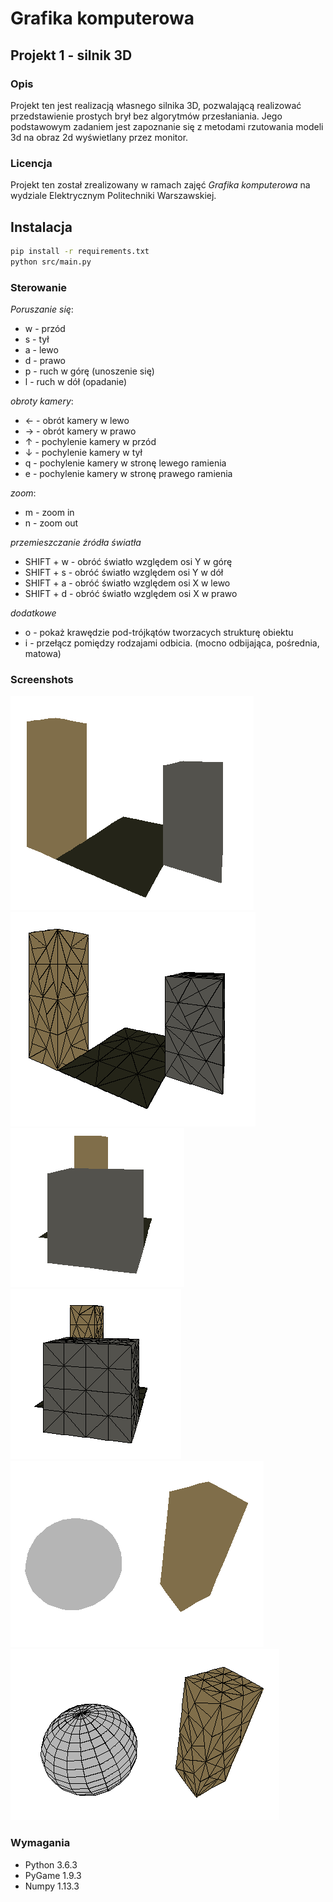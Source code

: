 # Grafika komputerowa 
## Projekt 1 - silnik 3D

### Opis
Projekt ten jest realizacją własnego silnika 3D, pozwalającą realizować
przedstawienie prostych brył bez algorytmów przesłaniania. Jego podstawowym 
zadaniem jest zapoznanie się z metodami rzutowania modeli 3d na obraz 2d
wyświetlany przez monitor.

### Licencja
Projekt ten został zrealizowany w ramach zajęć _Grafika komputerowa_ na wydziale 
Elektrycznym Politechniki Warszawskiej. 

## Instalacja
```bash
pip install -r requirements.txt
python src/main.py
```

### Sterowanie
*Poruszanie się*:
* w - przód
* s - tył
* a - lewo 
* d - prawo
* p - ruch w górę (unoszenie się)
* l - ruch w dół (opadanie)

*obroty kamery*:
* ← - obrót kamery w lewo
* → - obrót kamery w prawo
* ↑ - pochylenie kamery w przód
* ↓ - pochylenie kamery w tył
* q - pochylenie kamery w stronę lewego ramienia
* e - pochylenie kamery w stronę prawego ramienia

*zoom*:
* m - zoom in
* n - zoom out

*przemieszczanie źródła światła*
* SHIFT + w - obróć światło względem osi Y w górę
* SHIFT + s - obróć światło względem osi Y w dół
* SHIFT + a - obróć światło względem osi X w lewo
* SHIFT + d - obróć światło względem osi X w prawo

*dodatkowe*
* o - pokaż krawędzie pod-trójkątów tworzacych strukturę obiektu
* i - przełącz pomiędzy rodzajami odbicia. (mocno odbijająca, pośrednia, matowa)


### Screenshots
![screnshot](https://github.com/drapek/python_3D_engine/blob/master/docs/screenshot_1.png?raw=true)
![screnshot](https://github.com/drapek/python_3D_engine/blob/master/docs/screenshot_2.png?raw=true)
![screnshot](https://github.com/drapek/python_3D_engine/blob/master/docs/screenshot_3.png?raw=true)
![screnshot](https://github.com/drapek/python_3D_engine/blob/master/docs/screenshot_4.png?raw=true)
![screnshot](https://github.com/drapek/python_3D_engine/blob/master/docs/screenshot_5.png?raw=true)
![screnshot](https://github.com/drapek/python_3D_engine/blob/master/docs/screenshot_6.png?raw=true)

### Wymagania
* Python 3.6.3
* PyGame 1.9.3
* Numpy 1.13.3
